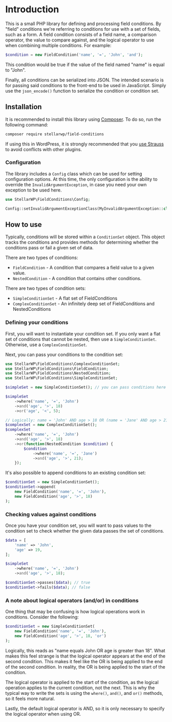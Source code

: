 # Introduction

This is a small PHP library for defining and processing field conditions. By "field" conditions
we're referring to conditions for use with a set of fields, such as a form. A field condition
consists of a field name, a comparison operator, the value to compare against, and the logical
operator to use when combining multiple conditions. For example:

```php
$condition = new FieldCondition('name', '=', 'John', 'and');
```

This condition would be true if the value of the field named "name" is equal to "John".

Finally, all conditions can be serialized into JSON. The intended scenario is for passing
said conditions to the front-end to be used in JavaScript. Simply use the `json_encode()`
function to serialize the condition or condition set.

## Installation

It is recommended to install this library using [Composer](https://getcomposer.org/). To do so, run
the following command:

```bash
composer require stellarwp/field-conditions
```

If using this in WordPress, it is strongly recommended that
you [use Strauss](https://github.com/stellarwp/global-docs/blob/main/docs/strauss-setup.md)
to avoid conflicts with other plugins.

### Configuration

The library includes a `Config` class which can be used for setting configuration options. At
this time, the only configuration is the ability to override the `InvalidArgumentException`, in
case you need your own exception to be used here.

```php
use StellarWP\FieldConditions\Config;

Config::setInvalidArgumentExceptionClass(MyInvalidArgumentException::class);
```

## How to use

Typically, conditions will be stored within a `ConditionSet` object. This object tracks the
conditions and provides methods for determining whether the conditions pass or fail a given
set of data.

There are two types of conditions:

- `FieldCondition` - A condition that compares a field value to a given value.
- `NestedCondition` - A condition that contains other conditions.

There are two types of condition sets:

- `SimpleConditionSet` - A flat set of FieldConditions
- `ComplexConditionSet` - An infinitely deep set of FieldConditions and NestedConditions

### Defining your conditions

First, you will want to instantiate your condition set. If you only want a flat set of conditions
that cannot be nested, then use a `SimpleConditionSet`. Otherwise, use a `ComplexConditionSet`.

Next, you can pass your conditions to the condition set:

```php
use StellarWP\FieldConditions\ComplexConditionSet;
use StellarWP\FieldConditions\FieldCondition;
use StellarWP\FieldConditions\NestedCondition;
use StellarWP\FieldConditions\SimpleConditionSet;

$simpleSet = new SimpleConditionSet(); // you can pass conditions here as well

$simpleSet
    ->where('name', '=', 'John')
    ->and('age', '>', 18)
    ->or('age', '<', 5);

// Logically: name = 'John' AND age > 18 OR (name = 'Jane' AND age > 21)
$complexSet = new ComplexConditionSet();
$complexSet
    ->where('name', '=', 'John')
    ->and('age', '>', 18)
    ->or(function(NestedCondition $condition) {
        $condition
            ->where('name', '=', 'Jane')
            ->and('age', '>', 21);
    });
```

It's also possible to append conditions to an existing condition set:

```php
$conditionSet = new SimpleConditionSet();
$conditionSet->append(
    new FieldCondition('name', '=', 'John'),
    new FieldCondition('age', '>', 18)
);
```

### Checking values against conditions

Once you have your condition set, you will want to pass values to the condition set to check whether
the given data passes the set of conditions.

```php
$data = [
    'name' => 'John',
    'age' => 19,
];

$simpleSet
    ->where('name', '=', 'John')
    ->and('age', '>', 18);

$conditionSet->passes($data); // true
$conditionSet->fails($data); // false
```

### A note about logical operators (and/or) in conditions

One thing that may be confusing is how logical operations work in conditions. Consider the
following:

```php
$conditionSet = new SimpleConditionSet(
    new FieldCondition('name', '=', 'John'),
    new FieldCondition('age', '>', 18, 'or')
);
```

Logically, this reads as "name equals John OR age is greater than 18". What makes this feel
strange is that the logical operator appears at the end of the second condition. This makes it feel
like the OR is being applied to the end of the second condition. In reality, the OR is being applied
to the start of the condition.

The logical operator is applied to the start of the condition, as the logical operation applies to
the current condition, not the next. This is why the typical way to write the sets is using the
`where()`, `and()`, and `or()` methods, so it feels more natural.

Lastly, the default logical operator is AND, so it is only necessary to specify the logical operator
when using OR.
